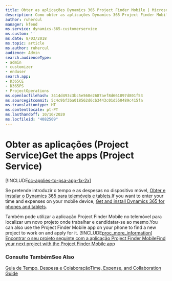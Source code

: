 ```yaml
---
title: Obter as aplicações Dynamics 365 Project Finder Mobile | MicrosoftDocs
description: Como obter as aplicações Dynamics 365 Project Finder Mobile
author: ruhercul
manager: kfend
ms.service: dynamics-365-customerservice
ms.custom: ''
ms.date: 8/03/2018
ms.topic: article
ms.author: ruhercul
audience: Admin
search.audienceType:
- admin
- customizer
- enduser
search.app:
- D365CE
- D365PS
- ProjectOperations
ms.openlocfilehash: 3414d493c3bc5e560e2687aef8d661097d801f53
ms.sourcegitcommit: 5c4c9bf3ba018562d6cb3443c01d550489c415fa
ms.translationtype: HT
ms.contentlocale: pt-PT
ms.lasthandoff: 10/16/2020
ms.locfileid: "4082509"
---
```

# <a name="get-the-apps-project-service"></a><span data-ttu-id="3342e-103">Obter as aplicações (Project Service)</span><span class="sxs-lookup"><span data-stu-id="3342e-103">Get the apps (Project Service)</span></span>

[!INCLUDE[cc-applies-to-psa-app-1x-2x](../includes/cc-applies-to-psa-app-1x-2x.md)]

<span data-ttu-id="3342e-104">Se pretende introduzir o tempo e as despesas no dispositivo móvel, [Obter e instalar o Dynamics 365 para telemóveis e tablets](https://docs.microsoft.com/dynamics365/mobile-app/dynamics-365-phones-tablets-users-guide).</span><span class="sxs-lookup"><span data-stu-id="3342e-104">If you want to enter your time and expenses on your mobile device, [Get and install Dynamics 365 for phones and tablets](https://docs.microsoft.com/dynamics365/mobile-app/dynamics-365-phones-tablets-users-guide).</span></span>  
  
 <span data-ttu-id="3342e-105">Também pode utilizar a aplicação Project Finder Mobile no telemóvel para localizar um novo projeto onde trabalhar e candidatar-se ao mesmo.</span><span class="sxs-lookup"><span data-stu-id="3342e-105">You can also use the Project Finder Mobile app on your phone to find a new project to work on and apply for it.</span></span> [!INCLUDE[proc_more_information](../includes/proc-more-information.md)] <span data-ttu-id="3342e-106">[Encontrar o seu projeto seguinte com a aplicação Project Finder Mobile](../psa/find-next-project-finder-mobile-app.md)</span><span class="sxs-lookup"><span data-stu-id="3342e-106">[Find your next project with the Project Finder Mobile app](../psa/find-next-project-finder-mobile-app.md)</span></span> 
  
### <a name="see-also"></a><span data-ttu-id="3342e-107">Consulte Também</span><span class="sxs-lookup"><span data-stu-id="3342e-107">See Also</span></span>  
 [<span data-ttu-id="3342e-108">Guia de Tempo, Despesa e Colaboração</span><span class="sxs-lookup"><span data-stu-id="3342e-108">Time, Expense, and Collaboration Guide</span></span>](../psa/time-expense-collaboration-guide.md)
